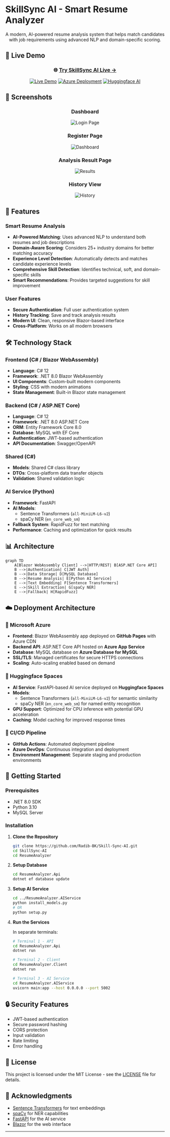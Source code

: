 # SkillSync AI - Smart Resume Analyzer

<div align="center">

A modern, AI-powered resume analysis system that helps match candidates with job requirements using advanced NLP and domain-specific scoring.

</div>

## 🚀 Live Demo

<div align="center">

### 🌐 **[Try SkillSync AI Live →](https://radib-bk.github.io/Skill-Sync-AI/)**

[![Live Demo](https://img.shields.io/badge/Live%20Demo-Visit%20Now-4CAF50?style=for-the-badge&logo=github&logoColor=white)](https://radib-bk.github.io/Skill-Sync-AI/)
[![Azure Deployment](https://img.shields.io/badge/Azure-Deployed-0078D4?style=for-the-badge&logo=microsoftazure&logoColor=white)](https://radib-bk.github.io/Skill-Sync-AI/)
[![Huggingface AI](https://img.shields.io/badge/🤗%20HuggingFace-AI%20Models-FFD21E?style=for-the-badge&logo=huggingface&logoColor=black)](https://radib-bk.github.io/Skill-Sync-AI/)

</div>

## 📸 Screenshots

<div align="center">

### Dashboard
![Login Page](Screenshots/upload.png)

### Register Page
![Dashboard](Screenshots/register.png)

### Analysis Result Page
![Results](Screenshots/result.png)

### History View
![History](Screenshots/history.png)

</div>

## 🌟 Features

### Smart Resume Analysis
- **AI-Powered Matching**: Uses advanced NLP to understand both resumes and job descriptions
- **Domain-Aware Scoring**: Considers 25+ industry domains for better matching accuracy
- **Experience Level Detection**: Automatically detects and matches candidate experience levels
- **Comprehensive Skill Detection**: Identifies technical, soft, and domain-specific skills
- **Smart Recommendations**: Provides targeted suggestions for skill improvement

### User Features
- **Secure Authentication**: Full user authentication system
- **History Tracking**: Save and track analysis results
- **Modern UI**: Clean, responsive Blazor-based interface
- **Cross-Platform**: Works on all modern browsers

## 🛠️ Technology Stack

### Frontend (C# / Blazor WebAssembly)
- **Language**: C# 12
- **Framework**: .NET 8.0 Blazor WebAssembly
- **UI Components**: Custom-built modern components
- **Styling**: CSS with modern animations
- **State Management**: Built-in Blazor state management

### Backend (C# / ASP.NET Core)
- **Language**: C# 12
- **Framework**: .NET 8.0 ASP.NET Core
- **ORM**: Entity Framework Core 8.0
- **Database**: MySQL with EF Core
- **Authentication**: JWT-based authentication
- **API Documentation**: Swagger/OpenAPI

### Shared (C#)
- **Models**: Shared C# class library
- **DTOs**: Cross-platform data transfer objects
- **Validation**: Shared validation logic

### AI Service (Python)
- **Framework**: FastAPI
- **AI Models**: 
  - Sentence Transformers (`all-MiniLM-L6-v2`)
  - spaCy NER (`en_core_web_sm`)
- **Fallback System**: RapidFuzz for text matching
- **Performance**: Caching and optimization for quick results

## 📊 Architecture

```mermaid
graph TD
    A[Blazor WebAssembly Client] -->|HTTP/REST| B[ASP.NET Core API]
    B -->|Authentication| C[JWT Auth]
    B -->|Data Storage| D[MySQL Database]
    B -->|Resume Analysis| E[Python AI Service]
    E -->|Text Embedding| F[Sentence Transformers]
    E -->|Skill Extraction| G[spaCy NER]
    E -->|Fallback| H[RapidFuzz]
```

## ☁️ Deployment Architecture

### 🔵 Microsoft Azure
- **Frontend**: Blazor WebAssembly app deployed on **GitHub Pages** with Azure CDN
- **Backend API**: ASP.NET Core API hosted on **Azure App Service**
- **Database**: MySQL database on **Azure Database for MySQL**
- **SSL/TLS**: Managed certificates for secure HTTPS connections
- **Scaling**: Auto-scaling enabled based on demand

### 🤗 Huggingface Spaces
- **AI Service**: FastAPI-based AI service deployed on **Huggingface Spaces**
- **Models**: 
  - Sentence Transformers (`all-MiniLM-L6-v2`) for semantic similarity
  - spaCy NER (`en_core_web_sm`) for named entity recognition
- **GPU Support**: Optimized for CPU inference with potential GPU acceleration
- **Caching**: Model caching for improved response times

### 🔄 CI/CD Pipeline
- **GitHub Actions**: Automated deployment pipeline
- **Azure DevOps**: Continuous integration and deployment
- **Environment Management**: Separate staging and production environments

## 🚀 Getting Started

### Prerequisites
- .NET 8.0 SDK
- Python 3.10
- MySQL Server

### Installation

1. **Clone the Repository**
   ```bash
   git clone https://github.com/Radib-BK/Skill-Sync-AI.git
   cd SkillSync-AI
   cd ResumeAnalyzer
   ```

2. **Setup Database**
   ```bash
   cd ResumeAnalyzer.Api
   dotnet ef database update
   ```

3. **Setup AI Service**
   ```bash
   cd ../ResumeAnalyzer.AIService
   python install_models.py
   # OR
   python setup.py
   ```

4. **Run the Services**

   In separate terminals:

   ```bash
   # Terminal 1 - API
   cd ResumeAnalyzer.Api
   dotnet run

   # Terminal 2 - Client
   cd ResumeAnalyzer.Client
   dotnet run

   # Terminal 3 - AI Service
   cd ResumeAnalyzer.AIService
   uvicorn main:app --host 0.0.0.0 --port 5002
   ```

## 🔒 Security Features

- JWT-based authentication
- Secure password hashing
- CORS protection
- Input validation
- Rate limiting
- Error handling

## 📝 License

This project is licensed under the MIT License - see the [LICENSE](LICENSE) file for details.

## 🙏 Acknowledgments

- [Sentence Transformers](https://www.sbert.net/) for text embeddings
- [spaCy](https://spacy.io/) for NER capabilities
- [FastAPI](https://fastapi.tiangolo.com/) for the AI service
- [Blazor](https://dotnet.microsoft.com/apps/aspnet/web-apps/blazor) for the web interface

---

<div align="center">


</div> 
